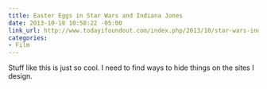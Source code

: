 ```yaml
---
title: Easter Eggs in Star Wars and Indiana Jones
date: 2013-10-18 10:58:22 -05:00
link_url: http://www.todayifoundout.com/index.php/2013/10/star-wars-indiana-jones-collide-attack-easter-eggs/
categories:
- Film
---
```


Stuff like this is just so cool. I need to find ways to hide things on the sites I design.
